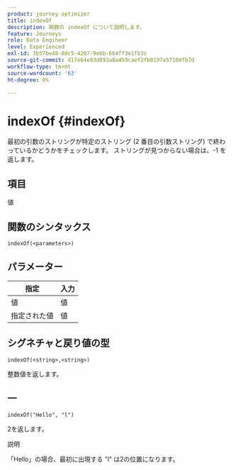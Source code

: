 ```yaml
---
product: journey optimizer
title: indexOf
description: 関数の indexOf について説明します。
feature: Journeys
role: Data Engineer
level: Experienced
exl-id: 3b57be48-8dc5-4207-9ebb-664ff3e1fb3c
source-git-commit: d17e64e03d093a8a459caef2fb0197a5710dfb7d
workflow-type: tm+mt
source-wordcount: '63'
ht-degree: 0%

---
```


# indexOf {#indexOf}

最初の引数のストリングが特定のストリング (2 番目の引数ストリング) で終わっているかどうかをチェックします。 ストリングが見つからない場合は、-1 を返します。

## 項目

値

## 関数のシンタックス

`indexOf(<parameters>)`

## パラメーター

| 指定 | 入力 |
|-----------|------------------|
| 値 | 値 |
| 指定された値 | 値 |

## シグネチャと戻り値の型

`indexOf(<string>,<string>)`

整数値を返します。

## 一

`indexOf("Hello", "l")`

2を返します。

説明

「Hello」の場合、最初に出現する &quot;l&quot; は2の位置になります。
